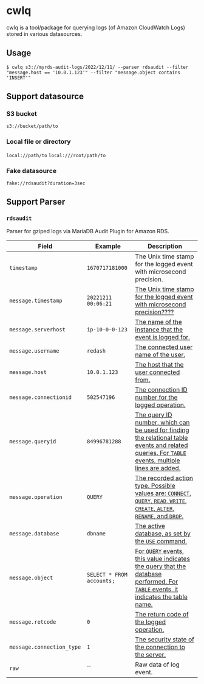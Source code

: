 # cwlq

cwlq is a tool/package for querying logs (of Amazon CloudWatch Logs) stored in various datasources.

## Usage

``` console
$ cwlq s3://myrds-audit-logs/2022/12/11/ --parser rdsaudit --filter "message.host == '10.0.1.123'" --filter "message.object contains 'INSERT'"
```

## Support datasource

### S3 bucket

`s3://bucket/path/to`

### Local file or directory

`local://path/to` `local:///root/path/to`

### Fake datasource

`fake://rdsaudit?duration=3sec`

## Support Parser

### `rdsaudit`

Parser for gziped logs via MariaDB Audit Plugin for Amazon RDS.

| Field | Example | Description |
| --- | --- | --- |
| `timestamp` | `1670717181000` | The Unix time stamp for the logged event with microsecond precision. |
| `message.timestamp`  | `20221211 00:06:21` | [The Unix time stamp for the logged event with microsecond precision????](https://docs.aws.amazon.com/AmazonRDS/latest/UserGuide/Appendix.MySQL.Options.AuditPlugin.html) |
| `message.serverhost` | `ip-10-0-0-123` | [The name of the instance that the event is logged for.](https://docs.aws.amazon.com/AmazonRDS/latest/UserGuide/Appendix.MySQL.Options.AuditPlugin.html) |
| `message.username` | `redash` | [The connected user name of the user.](https://docs.aws.amazon.com/AmazonRDS/latest/UserGuide/Appendix.MySQL.Options.AuditPlugin.html) |
| `message.host` | `10.0.1.123` | [The host that the user connected from.](https://docs.aws.amazon.com/AmazonRDS/latest/UserGuide/Appendix.MySQL.Options.AuditPlugin.html) |
| `message.connectionid` | `502547196` | [The connection ID number for the logged operation.](https://docs.aws.amazon.com/AmazonRDS/latest/UserGuide/Appendix.MySQL.Options.AuditPlugin.html) |
| `message.queryid` | `84996781288` | [The query ID number, which can be used for finding the relational table events and related queries. For `TABLE` events, multiple lines are added.](https://docs.aws.amazon.com/AmazonRDS/latest/UserGuide/Appendix.MySQL.Options.AuditPlugin.html) |
| `message.operation` | `QUERY` | [The recorded action type. Possible values are: `CONNECT`, `QUERY`, `READ`, `WRITE`, `CREATE`, `ALTER`, `RENAME`, and `DROP`.](https://docs.aws.amazon.com/AmazonRDS/latest/UserGuide/Appendix.MySQL.Options.AuditPlugin.html) |
| `message.database` | `dbname` | [The active database, as set by the `USE` command.](https://docs.aws.amazon.com/AmazonRDS/latest/UserGuide/Appendix.MySQL.Options.AuditPlugin.html) |
| `message.object` | `SELECT * FROM accounts;` | [For `QUERY` events, this value indicates the query that the database performed. For `TABLE` events, it indicates the table name.](https://docs.aws.amazon.com/AmazonRDS/latest/UserGuide/Appendix.MySQL.Options.AuditPlugin.html) |
| `message.retcode` | `0` | [The return code of the logged operation.](https://docs.aws.amazon.com/AmazonRDS/latest/UserGuide/Appendix.MySQL.Options.AuditPlugin.html) |
| `message.connection_type` | `1` | [The security state of the connection to the server.](https://docs.aws.amazon.com/AmazonRDS/latest/UserGuide/Appendix.MySQL.Options.AuditPlugin.html) |
| `raw` | `` | Raw data of log event. |
